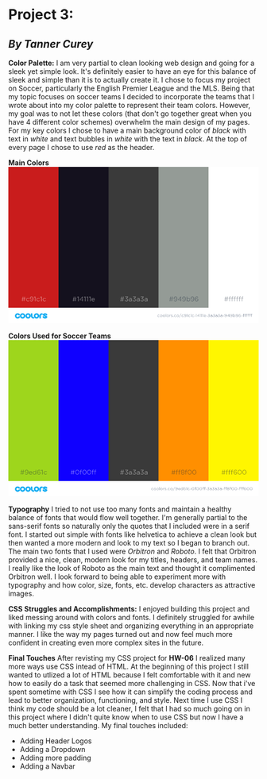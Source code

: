 # **Project 3:**
## _By Tanner Curey_

**Color Palette:**
I am very partial to clean looking web design and going for a sleek yet simple look. It's definitely easier to have an eye for this balance of sleek and simple than it is to actually create it. I chose to focus my project on Soccer, particularly the English Premier League and the MLS. Being that my topic focuses on soccer teams I decided to incorporate the teams that I wrote about into my color palette to represent their team colors. However, my goal was to not let these colors (that don't go together great when you have 4 different color schemes) overwhelm the main design of my pages. For my key colors I chose to have a main background color of _black_ with text in _white_ and text bubbles in _white_ with the text in _black_. At the top of every page I chose to use _red_ as the header.

**Main Colors**
![Screenshot Of my Color Palette](./images/colors.png)

**Colors Used for Soccer Teams**
![Screenshot Of my Color Palette](./images/team_colors.png)

**Typography**
I tried to not use too many fonts and maintain a healthy balance of fonts that would flow well together. I'm generally partial to the sans-serif fonts so naturally only the quotes that I included were in a serif font. I started out simple with fonts like helvetica to achieve a clean look but then wanted a more modern and look to my text so I began to branch out. The main two fonts that I used were _Orbitron_ and _Roboto_. I felt that Orbitron provided a nice, clean, modern look for my titles, headers, and team names. I really like the look of Roboto as the main text and thought it complimented Orbitron well. I look forward to being able to experiment more with typography and how color, size, fonts, etc. develop characters as attractive images.

**CSS Struggles and Accomplishments:**
I enjoyed building this project and liked messing around with colors and fonts. I definitely struggled for awhile with linking my css style sheet and organizing everything in an appropriate manner. I like the way my pages turned out and now feel much more confident in creating even more complex sites in the future.

**Final Touches**
After revisting my CSS project for **HW-06** I realized many more ways use CSS intead of HTML. At the beginning of this project I still wanted to utlized a lot of HTML because I felt comfortable with it and new how to easily do a task that seemed more challenging in CSS. Now that i've spent sometime with CSS I see how it can simplify the coding process and lead to better organization, functioning, and style. Next time I use CSS I think my code should be a lot cleaner, I felt that I had so much going on in this project where I didn't quite know when to use CSS but now I have a much better understanding. My final touches included:

* Adding Header Logos
* Adding a Dropdown
* Adding more padding
* Adding a Navbar
